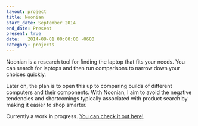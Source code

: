 ```yaml
---
layout: project
title: Noonian
start_date: September 2014
end_date: Present
present: true
date:   2014-09-01 00:00:00 -0600
category: projects
---
```

Noonian is a research tool for finding the laptop that fits your needs. You can search for laptops and then run comparisons to narrow down your choices quickly.

Later on, the plan is to open this up to comparing builds of different computers and their components.
With Noonian, I aim to avoid the negative tendencies and shortcomings typically associated with product search by making it easier to shop smarter.

Currently a work in progress. [You can check it out here!](http://noonian.com/)
